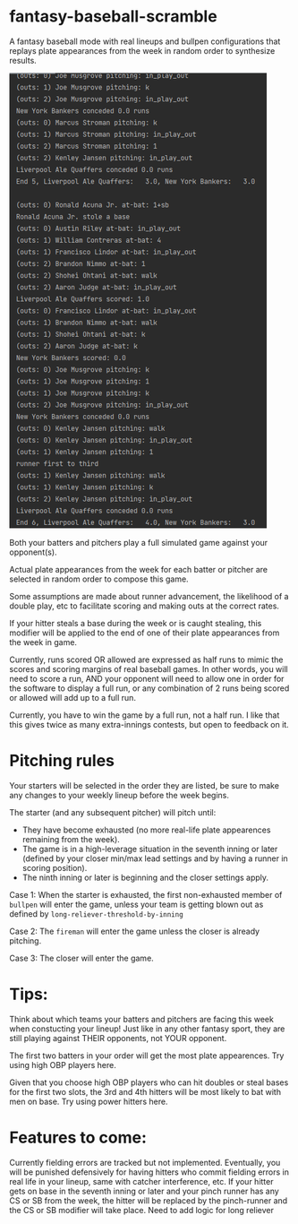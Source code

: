 # fantasy-baseball-scramble
A fantasy baseball mode with real lineups and bullpen configurations that replays plate appearances from the week in random order to synthesize results.

![Example output](https://raw.githubusercontent.com/markd315/fantasy-baseball-scramble/master/img.png)

Both your batters and pitchers play a full simulated game against your opponent(s).

Actual plate appearances from the week for each batter or pitcher are selected in random order to compose this game.

Some assumptions are made about runner advancement, the likelihood of a double play, etc to facilitate scoring and making outs at the correct rates.

If your hitter steals a base during the week or is caught stealing, this modifier will be applied to the end of one of their plate appearances from the week in game.

Currently, runs scored OR allowed are expressed as half runs to mimic the scores and scoring margins of real baseball games. In other words, you will need to score a run, AND your opponent will need to allow one in order for the software to display a full run, or any combination of 2 runs being scored or allowed will add up to a full run.

Currently, you have to win the game by a full run, not a half run. I like that this gives twice as many extra-innings contests, but open to feedback on it.

# Pitching rules

Your starters will be selected in the order they are listed, be sure to make any changes to your weekly lineup before the week begins.

The starter (and any subsequent pitcher) will pitch until:

- They have become exhausted (no more real-life plate appearences remaining from the week).
- The game is in a high-leverage situation in the seventh inning or later (defined by your closer min/max lead settings and by having a runner in scoring position).
- The ninth inning or later is beginning and the closer settings apply.

Case 1: When the starter is exhausted, the first non-exhausted member of `bullpen` will enter the game, unless your team is getting blown out as defined by `long-reliever-threshold-by-inning`

Case 2: The `fireman` will enter the game unless the closer is already pitching.

Case 3: The closer will enter the game.


# Tips:

Think about which teams your batters and pitchers are facing this week when constucting your lineup! Just like in any other fantasy sport, they are still playing against THEIR opponents, not YOUR opponent.

The first two batters in your order will get the most plate appearences. Try using high OBP players here.

Given that you choose high OBP players who can hit doubles or steal bases for the first two slots, the 3rd and 4th hitters will be most likely to bat with men on base. Try using power hitters here.

# Features to come:

Currently fielding errors are tracked but not implemented. Eventually, you will be punished defensively for having hitters who commit fielding errors in real life in your lineup, same with catcher interference, etc.
If your hitter gets on base in the seventh inning or later and your pinch runner has any CS or SB from the week, the hitter will be replaced by the pinch-runner and the CS or SB modifier will take place.
Need to add logic for long reliever